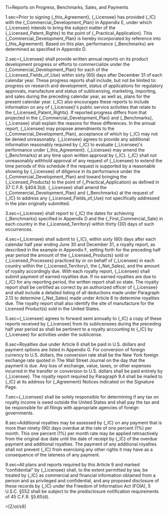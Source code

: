 Ti=Reports on Progress, Benchmarks, Sales, and Payments

1.sec=Prior to signing {_this_Agreement}, {_Licensee} has provided {_IC} with the {_Commercial_Development_Plan} in Appendix E, under which {_Licensee} intends to bring the subject matter of the {_Licensed_Patent_Rights} to the point of {_Practical_Application}.  This {_Commercial_Development_Plan} is hereby incorporated by reference into {_this_Agreement}.  Based on this plan, performance {_Benchmarks} are determined as specified in Appendix D.

2.sec={_Licensee} shall provide written annual reports on its product development progress or efforts to commercialize under the {_Commercial_Development_Plan} for each of the {_Licensed_Fields_of_Use} within sixty (60) days after December 31 of each calendar year.  These progress reports shall include, but not be limited to: progress on research and development, status of applications for regulatory approvals, manufacture and status of sublicensing, marketing, importing, and sales during the preceding calendar year, as well as, plans for the present calendar year.  {_IC} also encourages these reports to include information on any of {_Licensee}'s public service activities that relate to the {_Licensed_Patent_Rights}.  If reported progress differs from that projected in the {_Commercial_Development_Plan} and {_Benchmarks}, {_Licensee} shall explain the reasons for these differences.  In the annual report, {_Licensee} may propose amendments to the {_Commercial_Development_Plan}, acceptance of which by {_IC} may not be denied unreasonably.  {_Licensee} agrees to provide any additional information reasonably required by {_IC} to evaluate {_Licensee}'s performance under {_this_Agreement}.  {_Licensee} may amend the {_Benchmarks} at any time upon written approval by {_IC}. {_IC} shall not unreasonably withhold approval of any request of {_Licensee} to extend the time periods of this schedule if the request is supported by a reasonable showing by {_Licensee} of diligence in its performance under the {_Commercial_Development_Plan} and toward bringing the {_Licensed_Products} to the point of {_Practical_Application} as defined in 37 C.F.R. §404.3(d).  {_Licensee} shall amend the {_Commercial_Development_Plan} and {_Benchmarks} at the request of {_IC} to address any {_Licensed_Fields_of_Use} not specifically addressed in the plan originally submitted.

3.sec={_Licensee} shall report to {_IC} the dates for achieving {_Benchmarks} specified in Appendix D and the {_First_Commercial_Sale} in each country in the {_Licensed_Territory} within thirty (30) days of such occurrences.

4.sec={_Licensee} shall submit to {_IC}, within sixty (60) days after each calendar half year ending June 30 and December 31, a royalty report, as described in the example in Appendix F, setting forth for the preceding half year period the amount of the {_Licensed_Products} sold or {_Licensed_Processes} practiced by or on behalf of {_Licensee} in each country within the {_Licensed_Territory}, the {_Net_Sales}, and the amount of royalty accordingly due.  With each royalty report, {_Licensee} shall submit payment of earned royalties due.  If no earned royalties are due to {_IC} for any reporting period, the written report shall so state.  The royalty report shall be certified as correct by an authorized officer of {_Licensee} and shall include a detailed listing of all deductions made under Paragraph 2.13 to determine {_Net_Sales} made under Article 6 to determine royalties due.  The royalty report shall also identify the site of manufacture for the Licensed Product(s) sold in the United States.

5.sec={_Licensee} agrees to forward semi annually to {_IC} a copy of these reports received by {_Licensee} from its sublicensees during the preceding half year period as shall be pertinent to a royalty accounting to {_IC} by {_Licensee} for activities under the sublicense.

6.sec=Royalties due under Article 6 shall be paid in U.S. dollars and payment options are listed in Appendix G.  For conversion of foreign currency to U.S. dollars, the conversion rate shall be the New York foreign exchange rate quoted in The Wall Street Journal on the day that the payment is due.  Any loss of exchange, value, taxes, or other expenses incurred in the transfer or conversion to U.S. dollars shall be paid entirely by {_Licensee}.  The royalty report required by Paragraph 9.4 shall be mailed to {_IC} at its address for {_Agreement} Notices indicated on the Signature Page.

7.sec={_Licensee} shall be solely responsible for determining if any tax on royalty income is owed outside the United States and shall pay the tax and be responsible for all filings with appropriate agencies of foreign governments.

8.sec=Additional royalties may be assessed by {_IC} on any payment that is more than ninety (90) days overdue at the rate of one percent (1%) per month.  This one percent (1%) per month rate may be applied retroactively from the original due date until the date of receipt by {_IC} of the overdue payment and additional royalties.  The payment of any additional royalties shall not prevent {_IC} from exercising any other rights it may have as a consequence of the lateness of any payment.

9.sec=All plans and reports required by this Article 9 and marked “confidential” by {_Licensee} shall, to the extent permitted by law, be treated by {_IC} as commercial and financial information obtained from a person and as privileged and confidential, and any proposed disclosure of these records by {_IC} under the Freedom of Information Act (FOIA), 5 U.S.C. §552 shall be subject to the predisclosure notification requirements of 45 C.F.R. §5.65(d).

=[Z/ol/s9]